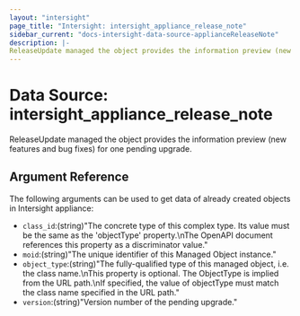 ```yaml
---
layout: "intersight"
page_title: "Intersight: intersight_appliance_release_note"
sidebar_current: "docs-intersight-data-source-applianceReleaseNote"
description: |-
ReleaseUpdate managed the object provides the information preview (new features and bug fixes) for one pending upgrade.
---
```


# Data Source: intersight_appliance_release_note
ReleaseUpdate managed the object provides the information preview (new features and bug fixes) for one pending upgrade.
## Argument Reference
The following arguments can be used to get data of already created objects in Intersight appliance:
* `class_id`:(string)"The concrete type of this complex type. Its value must be the same as the 'objectType' property.\nThe OpenAPI document references this property as a discriminator value."
* `moid`:(string)"The unique identifier of this Managed Object instance."
* `object_type`:(string)"The fully-qualified type of this managed object, i.e. the class name.\nThis property is optional. The ObjectType is implied from the URL path.\nIf specified, the value of objectType must match the class name specified in the URL path."
* `version`:(string)"Version number of the pending upgrade."

